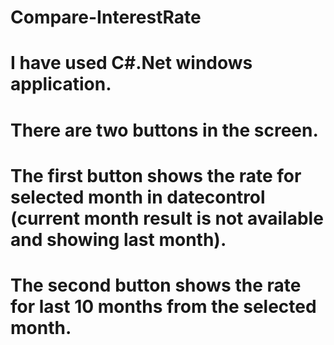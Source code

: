 # Compare-InterestRate
# I have used C#.Net windows application. 
# There are two buttons in the screen. 
# The first button shows the rate for selected month in datecontrol (current month result is not available and showing last month).
# The second button shows the rate for last 10 months from the selected month.
